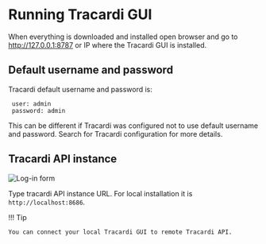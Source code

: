 # Running Tracardi GUI

When everything is downloaded and installed open browser and go to http://127.0.0.1:8787 or IP where the Tracardi GUI is
installed.

## Default username and password

Tracardi default username and password is:

```
 user: admin    
 password: admin
```

This can be different if Tracardi was configured not to use default username and password. Search for Tracardi
configuration for more details.

## Tracardi API instance

![Log-in form](../images/log-in.png)

Type tracardi API instance URL. For local installation it is `http://localhost:8686`. 

!!! Tip

    You can connect your local Tracardi GUI to remote Tracardi API.


